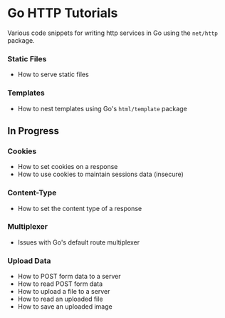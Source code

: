 Go HTTP Tutorials
=================

Various code snippets for writing http services in Go using the `net/http` package.


### Static Files

* How to serve static files


### Templates

* How to nest templates using Go's `html/template` package







In Progress
-----------

### Cookies

* How to set cookies on a response
* How to use cookies to maintain sessions data (insecure)


### Content-Type

* How to set the content type of a response


### Multiplexer

* Issues with Go's default route multiplexer 


### Upload Data

* How to POST form data to a server 
* How to read POST form data
* How to upload a file to a server
* How to read an uploaded file
* How to save an uploaded image